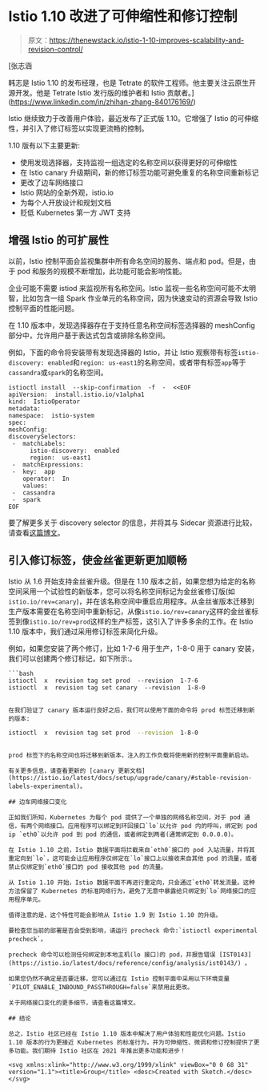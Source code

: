 # Istio 1.10 改进了可伸缩性和修订控制

> 原文：<https://thenewstack.io/istio-1-10-improves-scalability-and-revision-control/>

[](https://www.linkedin.com/in/zhihan-zhang-840176169/)

 [张志涵

韩志是 Istio 1.10 的发布经理，也是 Tetrate 的软件工程师。他主要关注云原生开源开发。他是 Tetrate Istio 发行版的维护者和 Istio 贡献者。](https://www.linkedin.com/in/zhihan-zhang-840176169/) [](https://www.linkedin.com/in/zhihan-zhang-840176169/)

Istio 继续致力于改善用户体验，最近发布了正式版 1.10。它增强了 Istio 的可伸缩性，并引入了修订标签以实现更流畅的控制。

1.10 版有以下主要更新:

*   使用发现选择器，支持监视一组选定的名称空间以获得更好的可伸缩性
*   在 Istio canary 升级期间，新的修订标签功能可避免重复的名称空间重新标记
*   更改了边车网络接口
*   Istio 网站的全新外观，istio.io
*   为每个人开放设计和规划文档
*   贬低 Kubernetes 第一方 JWT 支持

## 增强 Istio 的可扩展性

以前，Istio 控制平面会监视集群中所有命名空间的服务、端点和 pod。但是，由于 pod 和服务的规模不断增加，此功能可能会影响性能。

企业可能不需要 istiod 来监视所有名称空间。Istio 监视一些名称空间可能不太明智，比如包含一组 Spark 作业单元的名称空间，因为快速变动的资源会导致 Istio 控制平面的性能问题。

在 1.10 版本中，发现选择器存在于支持任意名称空间标签选择器的 meshConfig 部分中，允许用户基于表达式包含或排除名称空间。

例如，下面的命令将安装带有发现选择器的 Istio，并让 Istio 观察带有标签`istio-discovery: enabled`和`region: us-east1`的名称空间，或者带有标签`app`等于`cassandra`或`spark`的名称空间。

```
istioctl install  --skip-confirmation  -f  -  <<EOF
apiVersion:  install.istio.io/v1alpha1
kind:  IstioOperator
metadata:
namespace:  istio-system
spec:
meshConfig:
discoverySelectors:
 -  matchLabels:
      istio-discovery:  enabled
      region:  us-east1
 -  matchExpressions:
 -  key:  app
    operator:  In
    values:
 -  cassandra
 -  spark
EOF

```

要了解更多关于 discovery selector 的信息，并将其与 Sidecar 资源进行比较，请查看[这篇博文](https://istio.io/latest/blog/2021/discovery-selectors/)。

## 引入修订标签，使金丝雀更新更加顺畅

Istio 从 1.6 开始支持金丝雀升级。但是在 1.10 版本之前，如果您想为给定的名称空间采用一个试验性的新版本，您可以将名称空间标记为金丝雀修订版(如`istio.io/rev=canary`)，并在该名称空间中重启应用程序。从金丝雀版本迁移到生产版本需要在名称空间中重新标记，从像`istio.io/rev=canary`这样的金丝雀标签到像`istio.io/rev=prod`这样的生产标签，这引入了许多多余的工作。在 Istio 1.10 版本中，我们通过采用修订标签来简化升级。

例如，如果您安装了两个修订，比如 1-7-6 用于生产，1-8-0 用于 canary 安装，我们可以创建两个修订标记，如下所示:。

```
```bash
istioctl  x  revision tag set prod  --revision  1-7-6
istioctl  x  revision tag set canary  --revision  1-8-0
```

```

在我们验证了 canary 版本运行良好之后，我们可以使用下面的命令将 prod 标签迁移到新的版本:

```
```bash
istioctl  x  revision tag set prod  --revision  1-8-0
```

```

prod 标签下的名称空间也将迁移到新版本，注入的工作负载将使用新的控制平面重新启动。

有关更多信息，请查看更新的 [canary 更新文档](https://istio.io/latest/docs/setup/upgrade/canary/#stable-revision-labels-experimental)。

## 边车网络接口变化

正如我们所知，Kubernetes 为每个 pod 提供了一个单独的网络名称空间，对于 pod 通信，有两个网络接口。应用程序可以绑定到环回接口`lo`以允许 pod 内的呼叫，绑定到 pod ip `eth0`以允许 pod 到 pod 的通信，或者绑定到两者(通常绑定到 0.0.0.0)。

在 Istio 1.10 之前，Istio 数据平面将拦截来自`eth0`接口的 pod 入站流量，并将其重定向到`lo`，这可能会让应用程序仅绑定在`lo`接口上以接收来自其他 pod 的流量，或者禁止仅绑定到`eth0`接口的 pod 接收其他 pod 的流量。

从 Istio 1.10 开始，Istio 数据平面不再进行重定向，只会通过`eth0`转发流量。这种方法保留了 Kubernetes 的标准网络行为，避免了无意中暴露给只绑定到`lo`网络接口的应用程序单元。

值得注意的是，这个特性可能会影响从 Istio 1.9 到 Istio 1.10 的升级。

要检查您当前的部署是否会受到影响，请运行 precheck 命令:`istioctl experimental precheck`。

precheck 命令可以检测任何绑定到本地主机(lo 接口)的 pod，并报告错误 [IST0143](https://istio.io/latest/docs/reference/config/analysis/ist0143/) 。

如果您仍然不确定是否要迁移，您可以通过在 Istio 控制平面中采用以下环境变量`PILOT_ENABLE_INBOUND_PASSTHROUGH=false`来禁用此更改。

关于网络接口变化的更多细节，请查看这篇博文。

## 结论

总之，Istio 社区已经在 Istio 1.10 版本中解决了用户体验和性能优化问题。Istio 1.10 版本的行为更接近 Kubernetes 的标准行为，并为可伸缩性、微调和修订控制提供了更多功能。我们期待 Istio 社区在 2021 年推出更多功能和进步！

<svg xmlns:xlink="http://www.w3.org/1999/xlink" viewBox="0 0 68 31" version="1.1"><title>Group</title> <desc>Created with Sketch.</desc></svg>